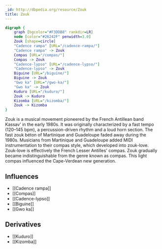 ```yaml
---
_id: http://dbpedia.org/resource/Zouk
title: Zouk
---
```


```dot
digraph {
	graph [bgcolor="#F3DDB8" rankdir=LR]
	node [color="#26242F" penwidth=3.0]
	Zouk [shape=circle]
	"Cadence rampa" [URL="/cadence-rampa/"]
	"Cadence rampa" -> Zouk
	Compas [URL="/compas/"]
	Compas -> Zouk
	"Cadence-lypso" [URL="/cadence-lypso/"]
	"Cadence-lypso" -> Zouk
	Biguine [URL="/biguine/"]
	Biguine -> Zouk
	"Gwo ka" [URL="/gwo-ka/"]
	"Gwo ka" -> Zouk
	Kuduro [URL="/kuduro/"]
	Zouk -> Kuduro
	Kizomba [URL="/kizomba/"]
	Zouk -> Kizomba
}
```

Zouk is a musical movement pioneered by the French Antillean band Kassav' in the early 1980s. It was originally characterized by a fast tempo (120–145 bpm), a percussion-driven rhythm and a loud horn section. The fast zouk béton of Martinique and Guadeloupe faded away during the 1980s. Musicians from Martinique and Guadeloupe added MIDI instrumentation to their compas style, which developed into zouk-love. Zouk-love is effectively the French Lesser Antilles' compas. Zouk gradually became indistinguishable from the genre known as compas. This light compas influenced the Cape-Verdean new generation.

## Influences

- [[Cadence rampa]]
- [[Compas]]
- [[Cadence-lypso]]
- [[Biguine]]
- [[Gwo ka]]

## Derivatives

- [[Kuduro]]
- [[Kizomba]]
